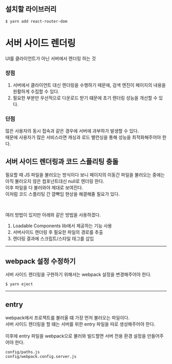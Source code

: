 ## 설치할 라이브러리

```
$ yarn add react-router-dom
```

# 서버 사이드 렌더링

UI를 클라이언트가 아닌 서버에서 렌더링 하는 것<br>

### 장점

1. 서버에서 클라이언트 대신 렌더링을 수행하기 때문에, 검색 엔진이 페이지의 내용을 원활하게 수집할 수 있다.
2. 필요한 부분만 우선적으로 다운로드 받기 떄문에 초기 렌더링 성능을 개선할 수 있다.

### 단점

많은 사용자의 동시 접속과 같은 경우에 서버에 과부하가 발생할 수 있다.<br>
때문에 사용자가 많은 서비스라면 캐싱과 로드 밸런싱을 통해 성능을 최적화해주어야 한다.<br>

## 서버 사이드 렌더링과 코드 스플리팅 충돌

필요할 때 JS 파일을 불러오는 방식이다 보니 페이지의 이동간 파일을 불러오는 중에는 아직 불러오지 않은 컴포넌트대신 null로 렌더링 한다.<br>
이후 파일을 다 불러와야 제대로 보여진다.<br>
이처럼 코드 스플리팅 간 깜빡임 현상을 해결해줄 필요가 있다.<br>

<br>

여러 방법이 있지만 아래와 같은 방법을 사용하겠다.<br>

1. Loadable Components lib에서 제공하는 기능 사용
2. 서버사이드 렌더링 후 필요한 파일의 경로를 추출
3. 렌더링 결과에 스크립트/스타일 태그를 삽입

<hr>

## webpack 설정 수정하기

서버 사이드 렌더링을 구현하기 위해서는 webpack 설정을 변경해주어야 한다.

```
$ yarn eject
```

<hr>

## entry

webpack에서 프로젝트를 불러올 떄 가장 먼저 불러오는 파일이다.<br>
서버 사이드 렌더링을 할 떄는 서버를 위한 entry 파일을 따로 생성해주어야 한다.<br>
<br>
이후에 entry 파일을 webpack으로 불러와 빌드할면 서버 전용 환경 설정을 만들어주어야 한다.<br>

```
config/paths.js
config/webpack.config.server.js

```
